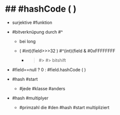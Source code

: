 # ## #hashCode ( ) 

 - surjektive #funktion 
 - #bitverknüpung durch #^ 

	 - bei long 
	 - ( #int)(field>>>32 ) #^(int)(field & #0xFFFFFFFF 

		 - > #> #> bitshift 

 - #field==null ? 0 : #field.hashCode ( ) 
 - #hash #start 

	 - #jede #klasse #anders 

 - #hash #multiplyer 

	 - #primzahl die #den #hash #start multipliziert 
